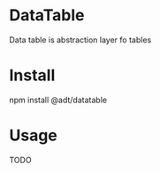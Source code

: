# DataTable

Data table is abstraction layer fo tables

# Install

npm install @adt/datatable

# Usage

TODO